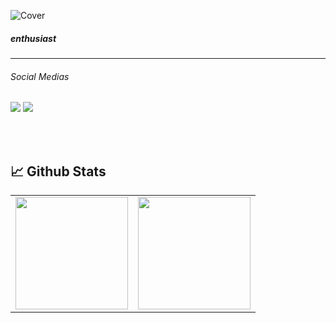 

![Cover](https://github.com/matpitas/matpitas/assets/63295491/16668987-e437-43f0-b754-2df148b009b0)



<h5>enthusiast</h5>
<hr>
<h6>Social Medias</h6>
<a href="https://www.linkedin.com/in/matheus-pitas-baptista-1b2b73227/"><img src="https://user-images.githubusercontent.com/63295491/187248465-d50d47bd-841c-416e-a65f-f416e55b9918.png"></a>
<a href="mailto:contatomatheuspitas@gmail.com"><img src="https://user-images.githubusercontent.com/63295491/187248457-41b0198f-eaa2-42d1-b2c2-0f00b98a36fd.png"></a>

<br><br>
## **📈 Github Stats**
<center>
  <table>
      <tr>
        <td>
          <img height="180em" align="center" src="https://github-readme-stats.vercel.app/api/top-langs/?username=matpitas&hide=html&layout=compact&theme=radical" />
        </td>
        <td>
          <img height="180em" align="center" src="https://github-readme-stats.vercel.app/api?username=matpitas&theme=radical&show_icons=true"/>
        </td>
     </tr>
  </table>
</center>

<br><br>
